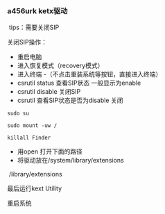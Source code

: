 ### a456urk ketx驱动

​	tips：需要关闭SIP


关闭SIP操作：
* 重启电脑
* 进入恢复模式（recovery模式）
* 进入终端  -（不点击重装系统等按钮，直接进入终端）
* csrutil status 查看SIP状态 一般显示为enable
* csrutil disable 关闭SIP
* csrutil 查看SIP状态是否为disable 关闭


```shell
sudo su
```

```shell
sudo mount -uw /
```

```shell
killall Finder 
```

* 用open 打开下面的路径 
* 将驱动放在/system/library/extensions

​				/library/extensions

最后运行kext Utility

重启系统

